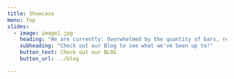 ```yaml
---
title: Showcase
menu: Top
slides:
  - image: image1.jpg
    heading: "We are currently: Overwhelmed by the quantity of bars, restaurants, sand, and sunshine at Ao Nang Beach"
    subheading: "Check out our Blog to see what we've been up to!"
    button_text: Check out our BLOG
    button_url: ../blog

---
```

